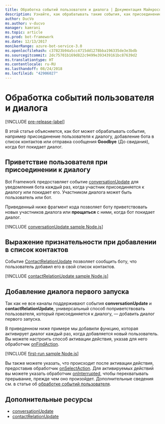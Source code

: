 ```yaml
---
title: Обработка событий пользователя и диалога | Документация Майкрософт
description: Узнайте, как обрабатывать такие события, как присоединение пользователя к диалогу, с помощью пакета SDK Bot Builder для Node.js.
author: DucVo
ms.author: v-ducvo
manager: kamrani
ms.topic: article
ms.prod: bot-framework
ms.date: 12/13/2017
monikerRange: azure-bot-service-3.0
ms.openlocfilehash: c37823b94a5cc4715dd1278bba196335de3e3bdb
ms.sourcegitcommit: 2dc75701b169d822c9499e393439161bc87639d2
ms.translationtype: HT
ms.contentlocale: ru-RU
ms.lasthandoff: 08/24/2018
ms.locfileid: "42906027"
---
```

# <a name="handle-user-and-conversation-events"></a>Обработка событий пользователя и диалога

[!INCLUDE [pre-release-label](../includes/pre-release-label-v3.md)]

В этой статье объясняется, как бот может обрабатывать события, например присоединение пользователя к диалогу, добавление бота в список контактов или отправка сообщения **Goodbye** (До свидания), когда бот покидает диалог.


## <a name="greet-a-user-on-conversation-join"></a>Приветствие пользователя при присоединении к диалогу
Bot Framework предоставляет событие [conversationUpdate][conversationUpdate] для уведомления бота каждый раз, когда участник присоединяется к диалогу или покидает его. Участником диалога может быть пользователь или бот.

Приведенный ниже фрагмент кода позволяет боту приветствовать новых участников диалога или **прощаться** с ними, когда бот покидает диалог.

[!INCLUDE [conversationUpdate sample Node.js](../includes/snippet-code-node-conversationupdate-1.md)]

## <a name="acknowledge-add-to-contacts-list"></a>Выражение признательности при добавлении в список контактов

Событие [ContactRelationUpdate][contactRelationUpdate] позволяет сообщить боту, что пользователь добавил его в свой список контактов.

[!INCLUDE [contactRelationUpdate sample Node.js](../includes/snippet-code-node-contactrelationupdate-1.md)]

## <a name="add-a-first-run-dialog"></a>Добавление диалога первого запуска

Так как не все каналы поддерживают события **conversationUpdate** и **contactRelationUpdate**, универсальный способ поприветствовать пользователя, который присоединяется к диалогу, — добавить диалог первого запуска.

В приведенном ниже примере мы добавили функцию, которая активирует диалог каждый раз, когда добавляется новый пользователь. Вы можете настроить способ активации действия, указав для него обработчик [onFindAction][onFindAction]. 

[!INCLUDE [first-run sample Node.js](../includes/snippet-code-node-first-run-dialog-1.md)]

Вы также можете указать, что происходит после активации действия, предоставив обработчик [onSelectAction][onSelectAction]. Для активируемых действий вы можете указать обработчик [onInterrupted][onInterrupted], чтобы перехватывать прерывание, прежде чем оно произойдет. Дополнительные сведения см. в статье об [обработке событий пользователя](bot-builder-nodejs-dialog-actions.md).

## <a name="additional-resources"></a>Дополнительные ресурсы

* [conversationUpdate][conversationUpdate]
* [contactRelationUpdate][contactRelationUpdate]

[conversationUpdate]: https://docs.botframework.com/en-us/node/builder/chat-reference/interfaces/_botbuilder_d_.iconversationupdate.html
[contactRelationUpdate]: https://docs.botframework.com/en-us/node/builder/chat-reference/interfaces/_botbuilder_d_.icontactrelationupdate.html

[onFindAction]: https://docs.botframework.com/en-us/node/builder/chat-reference/interfaces/_botbuilder_d_.itriggeractionoptions#onfindaction
[onSelectAction]: https://docs.botframework.com/en-us/node/builder/chat-reference/interfaces/_botbuilder_d_.itriggeractionoptions#onselectaction
[onInterrupted]: https://docs.botframework.com/en-us/node/builder/chat-reference/interfaces/_botbuilder_d_.itriggeractionoptions#oninterrupted

[SendTyping]: https://docs.botframework.com/en-us/node/builder/chat-reference/classes/_botbuilder_d_.session#sendtyping
[IMessage]: http://docs.botframework.com/en-us/node/builder/chat-reference/interfaces/_botbuilder_d_.imessage
[ChatConnector]: https://docs.botframework.com/en-us/node/builder/chat-reference/classes/_botbuilder_d_.chatconnector.html
[session_userData]: https://docs.botframework.com/en-us/node/builder/chat-reference/classes/_botbuilder_d_.session.html#userdata
